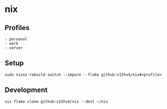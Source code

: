 # nix

## Profiles
```
- personal
- work
- server
```

## Setup
```
sudo nixos-rebuild switch --impure --flake github:v15hv4/nix#<profile>
```

## Development
```
nix flake clone github:v15hv4/nix --dest ~/nix
```
